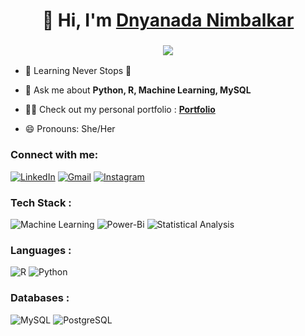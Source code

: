 <h1 align="center">👋 Hi, I'm <a href=" upload linkedin here" target="_blank"> Dnyanada Nimbalkar </a></h1>
<h3 align="center"> <img src="https://readme-typing-svg.herokuapp.com?color=0357F7&lines=Data+Scientist+%3A)" /> </h3>

- 🌱 Learning Never Stops 🚀

- 💬 Ask me about **Python, R, Machine Learning, MySQL**

- 👨‍💻 Check out my personal portfolio : **<a href="https://dnyaneshvn.netlify.app/" target="_blank">Portfolio</a>**

- 😄 Pronouns: She/Her

<h3 align="left">Connect with me:</h3>
<div align="left">
  <a href="linkedin here"><img alt="LinkedIn" src="https://img.shields.io/badge/linkedin-%230077B5.svg?style=for-the-badge&logo=linkedin&logoColor=white"/></a>
  <a href="mailto:dnyanadanimbalkar@gmail.com"><img alt="Gmail" src="https://img.shields.io/badge/Gmail-D14836?style=for-the-badge&logo=gmail&logoColor=white"/></a>
   <a href="https://www.instagram.com/dnyaneshvn/"><img alt="Instagram" src="https://img.shields.io/badge/Instagram-E4405F?style=for-the-badge&logo=instagram&logoColor=white"/></a>
 
</div>

<h3 align="left"> Tech Stack :</h3>
<div align="left">
<img alt="Machine Learning" src="https://img.shields.io/badge/machine-learning-%23E34F26.svg?style=for-the-badge&logo=html5&logoColor=white"/>
<img alt="Power-Bi" src="https://img.shields.io/badge/Power-Bi-%231572B6.svg?style=for-the-badge&logo=css3&logoColor=white"/> 
<img alt="Statistical Analysis" src="https://img.shields.io/badge/Statistical-Analysis-%231572B6.svg?style=for-the-badge&logo=stat&logoColor=white"/> 

</div>

<h3 align="left">Languages :</h3>
<div align="left">
  <img alt="R" src="https://img.shields.io/badge/R-%23ED8B00.svg?style=for-the-badge&logo=java&logoColor=white"/>

  <img alt="Python" src="https://img.shields.io/badge/python-%2314354C.svg?style=for-the-badge&logo=python&logoColor=white"/>
 
</div>

<h3 align="left">Databases :</h3>
<div align="left">
  <img alt="MySQL" src="https://img.shields.io/badge/mysql-%2300f.svg?style=for-the-badge&logo=mysql&logoColor=white"/>
  <img alt="PostgreSQL" src="https://img.shields.io/badge/mysql-%2300f.svg?style=for-the-badge&logo=mysql&logoColor=white"/>
</div>



</div>
